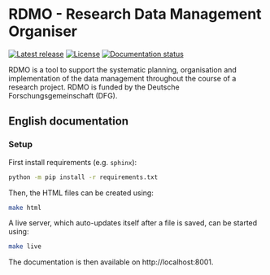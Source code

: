 # RDMO - Research Data Management Organiser

[![Latest release](https://img.shields.io/pypi/v/rdmo.svg?style=flat)](https://pypi.python.org/pypi/rdmo/)
[![License](https://img.shields.io/github/license/rdmorganiser/rdmo?style=flat)](https://github.com/rdmorganiser/rdmo/blob/master/LICENSE)
[![Documentation status](https://readthedocs.org/projects/rdmo/badge/?version=latest)](http://rdmo.readthedocs.io/en/latest/?badge=latest)

RDMO is a tool to support the systematic planning, organisation and implementation of the data management throughout the course of a research project. RDMO is funded by the Deutsche Forschungsgemeinschaft (DFG).

## English documentation

### Setup

First install requirements (e.g. `sphinx`):

```bash
python -m pip install -r requirements.txt
```

Then, the HTML files can be created using:

```bash
make html
```

A live server, which auto-updates itself after a file is saved, can be started using:

```bash
make live
```

The documentation is then available on http://localhost:8001.
